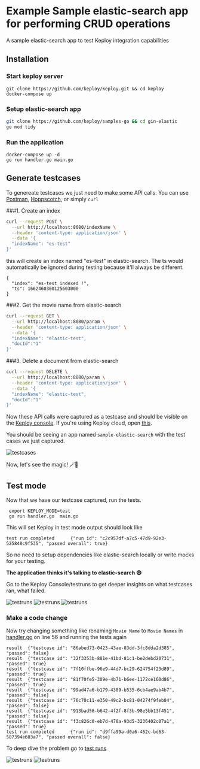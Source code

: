 # Example Sample elastic-search app for performing CRUD operations
A sample elastic-search app to test Keploy integration capabilities

## Installation
### Start keploy server
```shell
git clone https://github.com/keploy/keploy.git && cd keploy
docker-compose up
```

### Setup elastic-search app
```bash
git clone https://github.com/keploy/samples-go && cd gin-elastic
go mod tidy
```

### Run the application
```shell
docker-compose up -d
go run handler.go main.go

```

## Generate testcases

To genereate testcases we just need to make some API calls. You can use [Postman](https://www.postman.com/), [Hoppscotch](https://hoppscotch.io/), or simply `curl`

###1. Create an index

```bash
curl --request POST \
  --url http://localhost:8080/indexName \
  --header 'content-type: application/json' \
  --data '{
  "indexName": "es-test"
}'
```
this will create an index named "es-test" in elastic-search. The ts would automatically be ignored during testing because it'll always be different. 
```
{
  "index": "es-test indexed !",
  "ts": 1662460300125603000
}
```

###2. Get the movie name from elastic-search
```bash
curl --request GET \
  --url http://localhost:8080/param \
  --header 'content-type: application/json' \
  --data '{
  "indexName": "elastic-test",
  "docId":"1"
}'
```

###3. Delete a document from elastic-search
```bash
curl --request DELETE \
  --url http://localhost:8080/param \
  --header 'content-type: application/json' \
  --data '{
  "indexName": "elastic-test",
  "docId":"1"
}'
```

Now these API calls were captured as a testcase and should be visible on the [Keploy console](http://localhost:8081/testlist).
If you're using Keploy cloud, open [this](https://app.keploy.io/testlist).

You should be seeing an app named `sample-elastic-search` with the test cases we just captured.

![testcases](testcases.png?raw=true "Web console testcases")


Now, let's see the magic! 🪄💫


## Test mode

Now that we have our testcase captured, run the tests.
```shell
 export KEPLOY_MODE=test 
 go run handler.go  main.go
```
This will set Keploy in test mode
output should look like
```shell
test run completed      {"run id": "c2c957df-a7c5-47d9-92e3-525848c9f535", "passed overall": true}
```

So no need to setup dependencies like elastic-search locally or write mocks for your testing.

**The application thinks it's talking to
elastic-search 😄**

Go to the Keploy Console/testruns to get deeper insights on what testcases ran, what failed.

![testruns](testrun1.png?raw=true "Recent testruns")
![testruns](testrun2.png?raw=true "Summary")
![testruns](testrun3.png?raw=true "Detail")

### Make a code change
Now try changing something like renaming `Movie Name` to `Movie Names` in [handler.go](./handler.go) on line 56 and running the tests again
```shell
result  {"testcase id": "86abed73-0423-43ae-83dd-3fc8dda2d385", "passed": false}
result  {"testcase id": "32f3353b-881e-41bd-81c1-be2debd20731", "passed": true}
result  {"testcase id": "7f10ffbe-96e9-44d7-bc29-624754f23d89", "passed": true}
result  {"testcase id": "81f70fe5-309e-4b71-b6ee-1172ce160d86", "passed": true}
result  {"testcase id": "99ad47a6-b179-4389-b535-6cb4ae9ab4b7", "passed": false}
result  {"testcase id": "76c70c11-e350-49c2-bc81-04274f9feb84", "passed": false}
result  {"testcase id": "913bad56-b642-4f2f-8f3b-98e5bb13f451", "passed": false}
result  {"testcase id": "f3c826c0-eb7d-470a-93d5-3236402c07a1", "passed": true}
test run completed      {"run id": "d9ffa99a-d0a6-462c-bd63-587394e603a7", "passed overall": false}
```

To deep dive the problem go to [test runs](http://localhost:8081/testruns)

![testruns](testrun4.png?raw=true "Recent testruns")
![testruns](testrun5.png?raw=true "Detail")